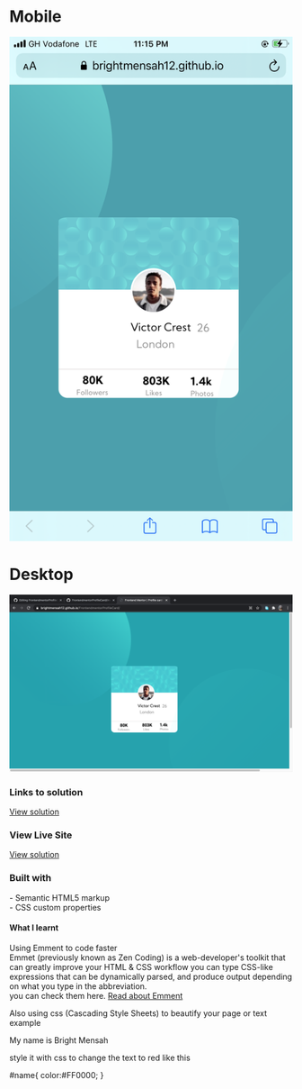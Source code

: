 <!DOCTYPE html>

<body>
  <h1>Mobile</h1>
  <img src="images/profilecard screenshot1.png">
  
  <h1>Desktop</h1>
  <img src="images/desktop-screenshot.png">
  </body>
  
  <h3>Links to solution</h3> 
  <a href="#">View solution</a>
  
  <h3> View Live Site </h3>
  <a href="https://brightmensah12.github.io/FrontendmentorProfileCard/">View solution</a>
  
  <h3>Built with</h3>
  <p>- Semantic HTML5 markup <br>
  - CSS custom properties
</p>

<h4>What I learnt</h4>
<p>Using Emment to code faster <br>Emmet (previously known as Zen Coding) is a web-developer's toolkit that can greatly improve your HTML & CSS workflow you can type CSS-like expressions that can be dynamically parsed, and produce output depending on what you type in the abbreviation. <br>
you can check them here.
  <a href="https://docs.emmet.io/">Read about Emment</a>
</p>

<p>Also using css (Cascading Style Sheets) to beautify your page or text <br>
example 
<p id="name">My name is Bright Mensah</p>
style it with css to change the text to red like this

</p>

#name{
color:#FF0000;
}

  


</html>



